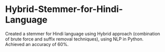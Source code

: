 # Hybrid-Stemmer-for-Hindi-Language
Created a stemmer for Hindi language using Hybrid approach (combination of brute force and suffix removal techniques), using NLP in Python. Achieved an accuracy of 60%.

